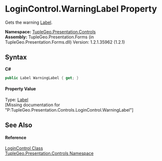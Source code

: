 # LoginControl.WarningLabel Property 
 

Gets the warning <a href="http://msdn2.microsoft.com/en-us/library/cca0ee09" target="_blank">Label</a>.

**Namespace:**&nbsp;<a href="N_TupleGeo_Presentation_Controls">TupleGeo.Presentation.Controls</a><br />**Assembly:**&nbsp;TupleGeo.Presentation.Forms (in TupleGeo.Presentation.Forms.dll) Version: 1.2.1.35962 (1.2.1)

## Syntax

**C#**<br />
``` C#
public Label WarningLabel { get; }
```


#### Property Value
Type: <a href="http://msdn2.microsoft.com/en-us/library/cca0ee09" target="_blank">Label</a><br />\[Missing <value> documentation for "P:TupleGeo.Presentation.Controls.LoginControl.WarningLabel"\]

## See Also


#### Reference
<a href="T_TupleGeo_Presentation_Controls_LoginControl">LoginControl Class</a><br /><a href="N_TupleGeo_Presentation_Controls">TupleGeo.Presentation.Controls Namespace</a><br />